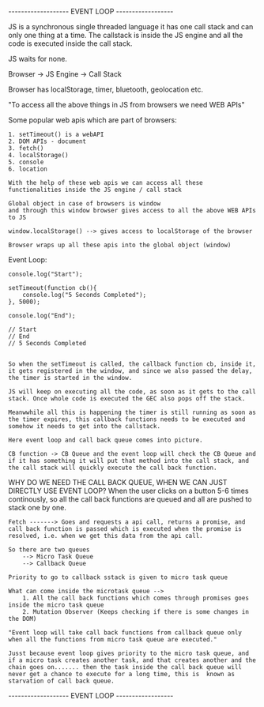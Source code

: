 ------------------- EVENT LOOP ------------------


JS is a synchronous single threaded language it has one call stack and can only one thing at a time.
The callstack is inside the JS engine and all the code is executed inside the call stack.


JS waits for none.

Browser -> JS Engine -> Call Stack

Browser has localStorage, timer, bluetooth, geolocation etc.

"To access all the above things in JS from browsers we need WEB APIs"

Some popular web apis which are part of browsers: 

    1. setTimeout() is a webAPI
    2. DOM APIs - document
    3. fetch() 
    4. localStorage()
    5. console
    6. location

    With the help of these web apis we can access all these functionalities inside the JS engine / call stack

    Global object in case of browsers is window
    and through this window browser gives access to all the above WEB APIs to JS

    window.localStorage() --> gives access to localStorage of the browser

    Browser wraps up all these apis into the global object (window)


Event Loop:     

    console.log("Start");

    setTimeout(function cb(){
        console.log("5 Seconds Completed");
    }, 5000);

    console.log("End");

    // Start
    // End
    // 5 Seconds Completed


    So when the setTimeout is called, the callback function cb, inside it, it gets registered in the window, and since we also passed the delay, the timer is started in the window.

    JS will keep on executing all the code, as soon as it gets to the call stack. Once whole code is executed the GEC also pops off the stack.

    Meanwwhile all this is happening the timer is still running as soon as the timer expires, this callback functions needs to be executed and somehow it needs to get into the callstack.

    Here event loop and call back queue comes into picture.

    CB function -> CB Queue and the event loop will check the CB Queue and if it has something it will put that method into the call stack, and the call stack will quickly execute the call back function.



WHY DO WE NEED THE CALL BACK QUEUE, WHEN WE CAN JUST DIRECTLY USE EVENT LOOP?
When the user clicks on a button 5-6 times continously, so all the call back functions are queued and all are pushed to stack one by one.

    Fetch -------> Goes and requests a api call, returns a promise, and call back function is passed which is executed when the promise is resolved, i.e. when we get this data from the api call.

    So there are two queues
        --> Micro Task Queue
        --> Callback Queue
    
    Priority to go to callback sstack is given to micro task queue

    What can come inside the microtask queue --> 
        1. All the call back functions which comes through promises goes inside the micro task queue
        2. Mutation Observer (Keeps checking if there is some changes in the DOM)

    "Event loop will take call back functions from callback queue only when all the functions from micro task queue are executed."

    Jusst because event loop gives priority to the micro task queue, and if a micro task creates another task, and that creates another and the chain goes on....... then the task inside the call back queue will never get a chance to execute for a long time, this is  known as starvation of call back queue.

------------------- EVENT LOOP ------------------
